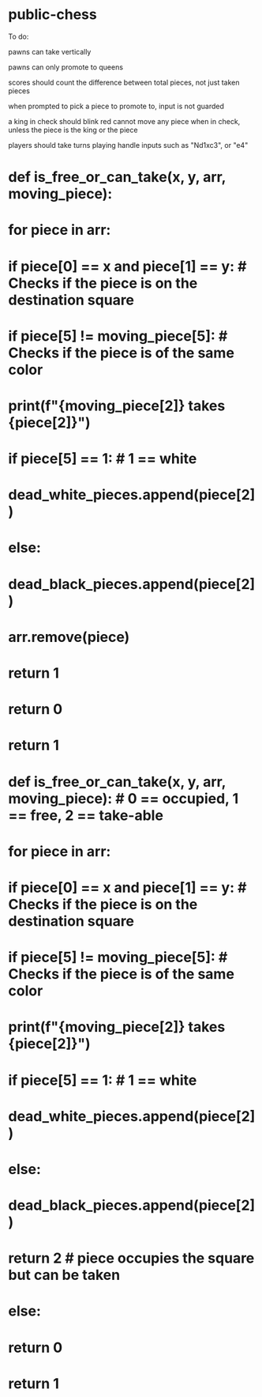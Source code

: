 # public-chess

To do:

pawns can take vertically

pawns can only promote to queens

scores should count the difference between total pieces, not just taken pieces

when prompted to pick a piece to promote to, input is not guarded

a king in check should blink red
cannot move any piece when in check, unless the piece is the king or the piece

players should take turns playing
handle inputs such as "Nd1xc3", or "e4"

# def is_free_or_can_take(x, y, arr, moving_piece):
#     for piece in arr:
#         if piece[0] == x and piece[1] == y:         #   Checks if the piece is on the destination square
#             if piece[5] != moving_piece[5]:         #   Checks if the piece is of the same color
#                 print(f"{moving_piece[2]} takes {piece[2]}")
#                 if piece[5] == 1:                   # 1 == white
#                     dead_white_pieces.append(piece[2])
#                 else:
#                     dead_black_pieces.append(piece[2])
#                 arr.remove(piece)
#                 return 1
#             return 0
#     return 1

# def is_free_or_can_take(x, y, arr, moving_piece):  # 0 == occupied, 1 == free, 2 == take-able
#     for piece in arr:
#         if piece[0] == x and piece[1] == y:         #   Checks if the piece is on the destination square
#             if piece[5] != moving_piece[5]:         #   Checks if the piece is of the same color
#                 print(f"{moving_piece[2]} takes {piece[2]}")
#                 if piece[5] == 1:                   # 1 == white
#                     dead_white_pieces.append(piece[2])
#                 else:
#                     dead_black_pieces.append(piece[2])
#                 return 2                            # piece occupies the square but can be taken
#             else:
#                 return 0
#     return 1
